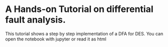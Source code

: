 # A Hands-on Tutorial on differential fault analysis.

This tutorial shows a step by step implementation of a DFA for DES. You can open the notebook with jupyter or read it as html 
